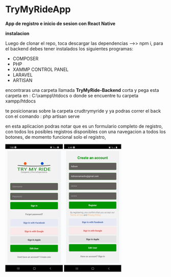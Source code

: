 # TryMyRideApp

**App de registro e inicio de sesion con React Native**

**instalacion**

Luego de clonar el repo, toca descargar las dependencias -->> npm i,
para el backend debes tener instalados los siguientes programas:

<ul>
  <li>COMPOSER</li>
  <li>PHP</li>
  <li>XAMMP CONTROL PANEL</li>
  <li>LARAVEL</li>
  <li>ARTISAN</li>
</ul>

encontraras una carpeta llamada **TryMyRide-Backend** 
corta y pega esta carpeta en : C:\xampp\htdocs o donde se encuentre tu carpeta xampp/htdocs

te posicionaras sobre la carpeta crudtrymyride
y ya podras correr el back con el comando : php artisan serve

en esta aplicacion podras notar que es un formulario completo de registro, con todos los posibles registros disponibles
con una navegacion a todos los botones,
de momento funcional solo el registro,

<div display="flex">
<img height="400px" src="./captures/WhatsApp Image 2022-03-14 at 7.00.29 PM.jpeg">
<img height="400px" src="./captures/WhatsApp Image 2022-03-14 at 6.49.50 PM.jpeg">
</div>